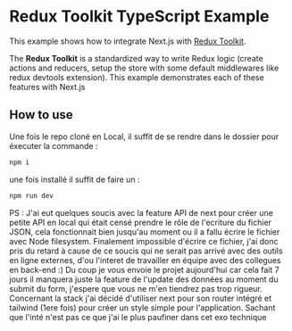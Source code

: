# Redux Toolkit TypeScript Example

This example shows how to integrate Next.js with [Redux Toolkit](https://redux-toolkit.js.org).

The **Redux Toolkit** is a standardized way to write Redux logic (create actions and reducers, setup the store with some default middlewares like redux devtools extension). This example demonstrates each of these features with Next.js
## How to use

Une fois le repo cloné en Local, il suffit de se rendre dans le dossier pour éxecuter la commande :

```bash
npm i
```

une fois installé il suffit de faire un : 

```bash
npm run dev
```

PS : J'ai eut quelques soucis avec la feature API de next pour créer une petite API en local qui était censé prendre le rôle de l'ecriture du fichier JSON, cela fonctionnait bien jusqu'au moment ou il a fallu écrire le fichier avec Node filesystem.
Finalement impossible d'écrire ce fichier, j'ai donc pris du retard à cause de ce soucis qui ne serait pas arrivé avec des outils en ligne externes, d'ou l'interet de travailler en équipe avec des collegues en back-end :) 
Du coup je vous envoie le projet aujourd'hui car cela fait 7 jours il manquera juste la feature de l'update des données au moment du submit du form, j'espere que vous ne m'en tiendrez pas trop rigueur. 
Concernant la stack j'ai décidé d'utiliser next pour son router intégré et tailwind (1ere fois) pour créer un style simple pour l'application. 
Sachant que l'inté n'est pas ce que j'ai le plus paufiner dans cet exo technique 
